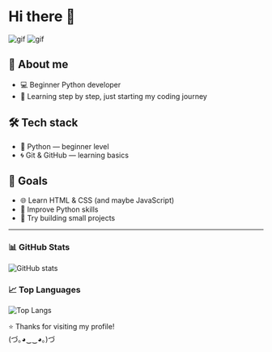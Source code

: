 # Hi there 👋

![gif](https://media3.giphy.com/media/v1.Y2lkPTc5MGI3NjExenpqM21nbXNza3J6YXNvd2ZodHF5MzlqYnYyYWwwZnBzZzRmeHJsaSZlcD12MV9pbnRlcm5hbF9naWZfYnlfaWQmY3Q9Zw/3oKIPnAiaMCws8nOsE/giphy.gif)
![gif](https://media.giphy.com/media/hvRJCLFzcasrR4ia7z/giphy.gif)

## 🌱 About me
- 💻 Beginner Python developer 
- 🌱 Learning step by step, just starting my coding journey

## 🛠 Tech stack
- 🐍 Python — beginner level  
- 🌀 Git & GitHub — learning basics  

## 🎯 Goals
- 🌐 Learn HTML & CSS (and maybe JavaScript)
- 🐍 Improve Python skills  
- 🚀 Try building small projects  

---

### 📊 GitHub Stats
![GitHub stats](https://github-readme-stats.vercel.app/api?username=ami13nochka-del&show_icons=true&theme=tokyonight)

### 📈 Top Languages
![Top Langs](https://github-readme-stats.vercel.app/api/top-langs/?username=ami13nochka-del&layout=compact&theme=tokyonight)

⭐️ Thanks for visiting my profile!  
(づ｡◕‿‿◕｡)づ

